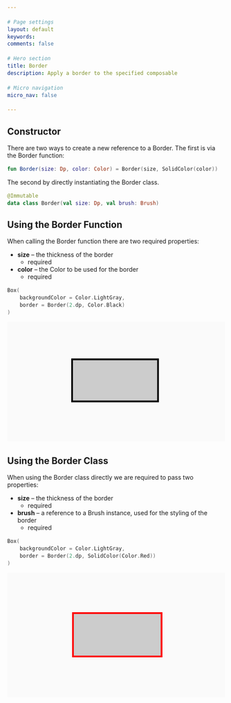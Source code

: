 ```yaml
---

# Page settings
layout: default
keywords:
comments: false

# Hero section
title: Border
description: Apply a border to the specified composable

# Micro navigation
micro_nav: false

---
```


## Constructor

There are two ways to create a new reference to a Border. The first is via the Border function:

```kotlin
fun Border(size: Dp, color: Color) = Border(size, SolidColor(color))
```

The second by directly instantiating the Border class.

```kotlin
@Immutable
data class Border(val size: Dp, val brush: Brush)
```

## Using the Border Function

When calling the Border function there are two required properties:

* **size** – the thickness of the border
  * required
* **color** – the Color to be used for the border
  * required
  
```kotlin
Box(
    backgroundColor = Color.LightGray,
    border = Border(2.dp, Color.Black)
)
```

![Border](/academy/foundation/media/border.png)

## Using the Border Class
    
When using the Border class directly we are required to pass two properties:

* **size** – the thickness of the border
  * required
* **brush** – a reference to a Brush instance, used for the styling of the border
  * required

```kotlin
Box(
    backgroundColor = Color.LightGray,
    border = Border(2.dp, SolidColor(Color.Red))
)
```

![Border using brush](/academy/foundation/media/border_brush.png)
